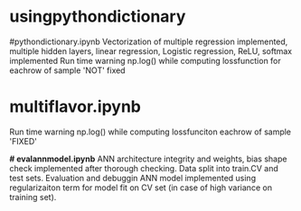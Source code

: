 # usingpythondictionary

#pythondictionary.ipynb
Vectorization of multiple regression implemented, multiple hidden layers, linear regression, Logistic regression, ReLU, softmax implemented
Run time warning np.log() while computing lossfunction for eachrow of sample 'NOT' fixed

# multiflavor.ipynb
Run time warning np.log() while computing lossfunciton eachrow of sample 'FIXED'

**# evalannmodel.ipynb**
ANN architecture integrity and weights, bias shape check implemented after thorough checking.
Data split into train.CV and test sets.
Evaluation and debuggin ANN model implemented using regularizaiton term for model fit on CV set (in case of high variance on training set).
